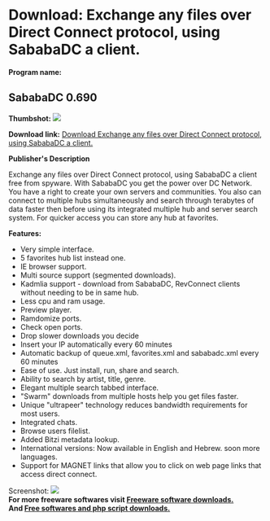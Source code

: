 # Download: Exchange any files over Direct Connect protocol, using SababaDC a client.

**Program name:**

## SababaDC 0.690

  
**Thumbshot:** ![](http://www.freewarefiles.com/screenshot/sababadc_md.gif)   
  
**Download link:** [Download Exchange any files over Direct Connect protocol, using SababaDC a client.](http://freesoftwares.boysofts.com/SababaDC_program_18957.html)  
  


**Publisher's Description**  
  


Exchange any files over Direct Connect protocol, using SababaDC a client free from spyware. With SababaDC you get the power over DC Network. You have a right to create your own servers and communities. You also can connect to multiple hubs simultaneously and search through terabytes of data faster then before using its integrated multiple hub and server search system. For quicker access you can store any hub at favorites. 

**Features:**

  * Very simple interface. 
  * 5 favorites hub list instead one. 
  * IE browser support. 
  * Multi source support (segmented downloads). 
  * Kadmlia support - download from SababaDC, RevConnect clients without needing to be in same hub. 
  * Less cpu and ram usage. 
  * Preview player. 
  * Ramdomize ports. 
  * Check open ports. 
  * Drop slower downloads you decide 
  * Insert your IP automatically every 60 minutes 
  * Automatic backup of queue.xml, favorites.xml and sababadc.xml every 60 minutes 
  * Ease of use. Just install, run, share and search. 
  * Ability to search by artist, title, genre. 
  * Elegant multiple search tabbed interface. 
  * "Swarm" downloads from multiple hosts help you get files faster. 
  * Unique "ultrapeer" technology reduces bandwidth requirements for most users. 
  * Integrated chats. 
  * Browse users filelist. 
  * Added Bitzi metadata lookup. 
  * International versions: Now available in English and Hebrew. soon more languages. 
  * Support for MAGNET links that allow you to click on web page links that access direct connect. 

  
  
Screenshot: ![](http://www.freewarefiles.com/screenshot/sababadc.gif)   
**For more freeware softwares visit [Freeware software downloads.](http://freesoftwares.boysofts.com/)**   
**And [Free softwares and php script downloads.](http://www.boysofts.com/)**
